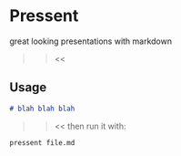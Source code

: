 # Pressent

great looking presentations with markdown

>><<
## Usage

```markdown
# blah blah blah
```
>><<
then run it with:

```shell
pressent file.md
```
